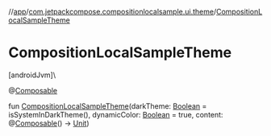 //[app](../../index.md)/[com.jetpackcompose.compositionlocalsample.ui.theme](index.md)/[CompositionLocalSampleTheme](-composition-local-sample-theme.md)

# CompositionLocalSampleTheme

[androidJvm]\

@[Composable](https://developer.android.com/reference/kotlin/androidx/compose/runtime/Composable.html)

fun [CompositionLocalSampleTheme](-composition-local-sample-theme.md)(darkTheme: [Boolean](https://kotlinlang.org/api/latest/jvm/stdlib/kotlin/-boolean/index.html) = isSystemInDarkTheme(), dynamicColor: [Boolean](https://kotlinlang.org/api/latest/jvm/stdlib/kotlin/-boolean/index.html) = true, content: @[Composable](https://developer.android.com/reference/kotlin/androidx/compose/runtime/Composable.html)() -&gt; [Unit](https://kotlinlang.org/api/latest/jvm/stdlib/kotlin/-unit/index.html))
